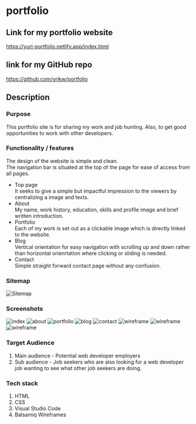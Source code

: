 # portfolio

## Link for my portfolio website
<https://yuri-portfolio.netlify.app/index.html>


## link for my GitHub repo
<https://github.com/yrikw/portfolio>


## Description

### Purpose
This portfolio site is for sharing my work and job hunting. Also, to get good opportunities to work with other developers.

### Functionality / features
The design of the website is simple and clean.<br>
The navigation bar is situated at the top of the page for ease of access from all pages.

- Top page<br>
It seeks to give a simple but impactful impression to the viewers by centralizing a image and texts.<br>
- About <br>
My name, work history, education, skills and profile image and brief written introduction.<br>
- Portfolio <br>
Each of my work is set out as a clickable image which is directly linked to the website.<br>
- Blog <br>
Vertical orientation for easy navigation with scrolling up and down rather than horizontal orienrtation where clicking or sliding is needed. <br>
- Contact <br>
Simple straight forward contact page without any confusion.<br>

### Sitemap
![Sitemap](docs/portfoliositemap.png)

### Screenshots
![index](docs/index.png)
![about](docs/about.png)
![portfolio](docs/portfolio.png)
![blog](docs/blog.png)
![contact](docs/contact.png)
![wireframe](docs/contact-wireframe.png)
![wireframe](docs/topcontact.png)
![wireframe](docs/portfolioblog.png)

### Target Audience
1. Main audience - Potential web developer employers<br>
2. Sub audience - Job seekers who are also looking for a web developer job wanting to see what other job seekers are doing.

### Tech stack
1. HTML
2. CSS
3. Visual Studio Code
4. Balsamiq Wireframes



